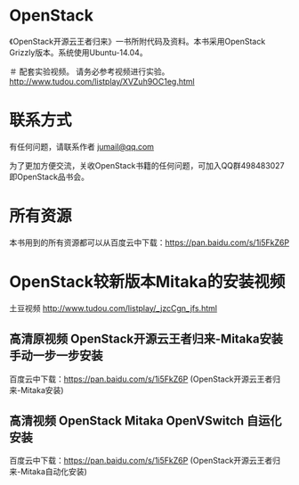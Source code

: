 OpenStack
=========

《OpenStack开源云王者归来》一书所附代码及资料。本书采用OpenStack Grizzly版本。系统使用Ubuntu-14.04。

＃ 配套实验视频。
请务必参考视频进行实验。
http://www.tudou.com/listplay/XVZuh9OC1eg.html

# 联系方式
有任何问题，请联系作者 jumail@qq.com

为了更加方便交流，关收OpenStack书籍的任何问题，可加入QQ群498483027即OpenStack品书会。

# 所有资源

本书用到的所有资源都可以从百度云中下载：https://pan.baidu.com/s/1i5FkZ6P

# OpenStack较新版本Mitaka的安装视频

土豆视频 http://www.tudou.com/listplay/_jzcCgn_jfs.html

## 高清原视频 OpenStack开源云王者归来-Mitaka安装 手动一步一步安装
百度云中下载：https://pan.baidu.com/s/1i5FkZ6P (OpenStack开源云王者归来-Mitaka安装)

## 高清视频 OpenStack Mitaka OpenVSwitch 自运化安装

百度云中下载：https://pan.baidu.com/s/1i5FkZ6P (OpenStack开源云王者归来-Mitaka自动化安装)
